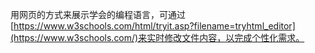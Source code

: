 用网页的方式来展示学会的编程语言，可通过[https://www.w3schools.com/html/tryit.asp?filename=tryhtml_editor](https://www.w3schools.com/)来实时修改文件内容，以完成个性化需求。
